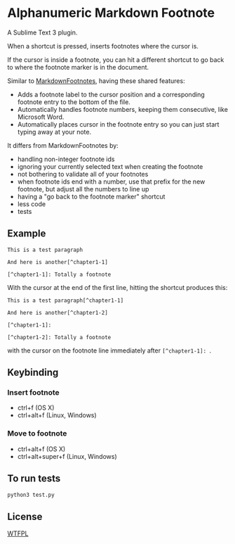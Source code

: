 # Alphanumeric Markdown Footnote

A Sublime Text 3 plugin.

When a shortcut is pressed, inserts footnotes where the cursor is.

If the cursor is inside a footnote, you can hit a different shortcut to go back to where the footnote marker is in the document.

Similar to [MarkdownFootnotes](https://github.com/classicist/MarkdownFootnotes), having these shared features:

- Adds a footnote label to the cursor position and a corresponding footnote entry to the bottom of the file.
- Automatically handles footnote numbers, keeping them consecutive, like Microsoft Word.
- Automatically places cursor in the footnote entry so you can just start typing away at your note.

It differs from MarkdownFootnotes by:

- handling non-integer footnote ids
- ignoring your currently selected text when creating the footnote
- not bothering to validate all of your footnotes
- when footnote ids end with a number, use that prefix for the new footnote, but adjust all the numbers to line up
- having a "go back to the footnote marker" shortcut
- less code
- tests

## Example

```
This is a test paragraph

And here is another[^chapter1-1]

[^chapter1-1]: Totally a footnote
```

With the cursor at the end of the first line, hitting the shortcut produces this:

```
This is a test paragraph[^chapter1-1]

And here is another[^chapter1-2]

[^chapter1-1]: 

[^chapter1-2]: Totally a footnote
```

with the cursor on the footnote line immediately after `[^chapter1-1]: `.

## Keybinding

### Insert footnote

- ctrl+f (OS X)
- ctrl+alt+f (Linux, Windows)

### Move to footnote

- ctrl+alt+f (OS X)
- ctrl+alt+super+f (Linux, Windows)

## To run tests

```sh
python3 test.py
```

## License

[WTFPL](http://wtfpl2.com/)
